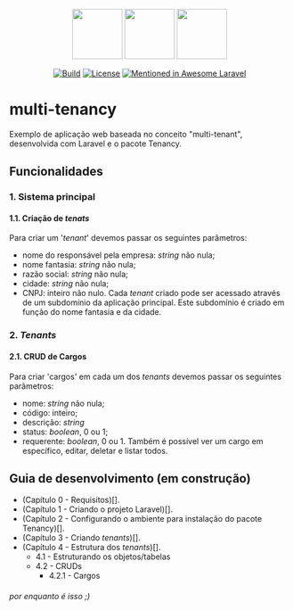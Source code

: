 
<p align="center">
<img src="https://upload.wikimedia.org/wikipedia/commons/thumb/9/9a/Laravel.svg/1200px-Laravel.svg.png" width="90">
<img src="https://cdn3.iconfinder.com/data/icons/ui-icons-5/16/plus-small-01-512.png" width="90">
<img src="https://avatars1.githubusercontent.com/u/33319474?s=400&v=4" width="90">
</p>

<p align="center">
<a href="https://travis-ci.org/laravel/framework"><img src="https://travis-ci.org/laravel/framework.svg" alt="Build"></a>
<a href="https://packagist.org/packages/laravel/framework"><img src="https://poser.pugx.org/laravel/framework/license.svg" alt="License"></a>
<a href="https://packagist.org/packages/laravel/framework"><img src="https://awesome.re/mentioned-badge.svg" alt="Mentioned in Awesome Laravel"></a>
</p>

# multi-tenancy
Exemplo de aplicação web baseada no conceito "multi-tenant", desenvolvida com Laravel e o pacote Tenancy.

## Funcionalidades
###  1. Sistema principal
#### 1.1. Criação de _tenats_
Para criar um '_tenant_' devemos passar os seguintes parâmetros:
- nome do responsável pela empresa: _string_ não nula;
- nome fantasia: _string_ não nula;
- razão social: _string_ não nula;
- cidade: _string_ não nula;
- CNPJ: inteiro não nulo.
Cada _tenant_ criado pode ser acessado através de um subdomínio da aplicação principal. Este subdomínio é criado em função do nome fantasia e da cidade.

### 2. _Tenants_
#### 2.1. CRUD de Cargos
Para criar 'cargos' em cada um dos _tenants_ devemos passar os seguintes parâmetros:
- nome: _string_ não nula;
- código: inteiro;
- descrição: _string_
- status: _boolean_, 0 ou 1;
- requerente: _boolean_, 0 ou 1.
Também é possível ver um cargo em específico, editar, deletar e listar todos.

## Guia de desenvolvimento (em construção)
- (Capítulo 0 - Requisitos)[].
- (Capítulo 1 - Criando o projeto Laravel)[].
- (Capítulo 2 - Configurando o ambiente para instalação do pacote Tenancy)[].
- (Capítulo 3 - Criando _tenants_)[].
- (Capítulo 4 - Estrutura dos _tenants_)[].
    - 4.1 - Estruturando os objetos/tabelas
    - 4.2 - CRUDs
        - 4.2.1 - Cargos

###### por enquanto é isso ;)
